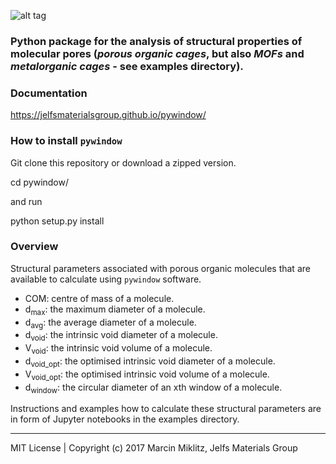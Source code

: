 ![alt tag](docs/pyWINDOW_logo.png)
### Python package for the analysis of structural properties of molecular pores (*porous organic cages*, but also *MOFs* and *metalorganic cages* - see examples directory).

### Documentation

https://jelfsmaterialsgroup.github.io/pywindow/

### How to install `pywindow`

Git clone this repository or download a zipped version.

cd pywindow/

and run

python setup.py install

### Overview

Structural parameters associated with porous organic molecules that are available
to calculate using `pywindow` software.

* COM: centre of mass of a molecule.
* d<sub>max</sub>: the maximum diameter of a molecule.
* d<sub>avg</sub>: the average diameter of a molecule.
* d<sub>void</sub>: the intrinsic void diameter of a molecule.
* V<sub>void</sub>: the intrinsic void volume of a molecule.
* d<sub>void_opt</sub>: the optimised intrinsic void diameter of a molecule.
* V<sub>void_opt</sub>: the optimised intrinsic void volume of a molecule.
* d<sub>window</sub>: the circular diameter of an xth window of a molecule.

Instructions and examples how to calculate these structural parameters are in form of Jupyter notebooks in the examples directory.

---------------------------------------------------------------
MIT License | Copyright (c) 2017 Marcin Miklitz, Jelfs Materials Group
